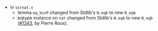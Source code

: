 - in `ssrnat.v`
  + lemma `eq_binP` changed from Stdlib's `N.eqb` to new `N_eqb`
  + eqtype instance on `nat` changed from Stdlib's `N.eqb`
    to new `N_eqb`
    ([#1343](https://github.com/coq/stdlib/pull/1343),
    by Pierre Roux).
